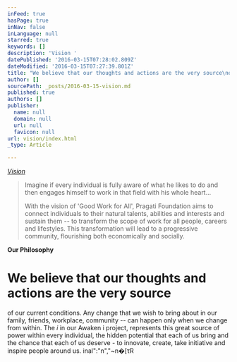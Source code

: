 ```yaml
---
inFeed: true
hasPage: true
inNav: false
inLanguage: null
starred: true
keywords: []
description: 'Vision '
datePublished: '2016-03-15T07:28:02.809Z'
dateModified: '2016-03-15T07:27:39.801Z'
title: "We believe that our thoughts and actions are the very source\nof our current conditions. Any change that we wish to bring about in our\nfamily, friends, workplace, community – can happen only when we change from\nwithin. The i in our\nAwaken i project, represents this great source of power within every\nindividual, the hidden potential that each of us bring and the chance that each\nof us deserve - to innovate, create, take initiative and inspire people around\nus. \n\n\n\n\n\ninal\":\"n\",\"~n�[τR "
author: []
sourcePath: _posts/2016-03-15-vision.md
published: true
authors: []
publisher:
  name: null
  domain: null
  url: null
  favicon: null
url: vision/index.html
_type: Article

---
```

_[Vision ][0]_

> Imagine if every individual is fully aware of what he likes
> to do and then engages himself to work in that field with his whole heart...
> 
> With the vision of 'Good Work for All', Pragati Foundation
> aims to connect individuals to their natural talents, abilities and interests
> and sustain them -- to transform the scope of work for all people, careers and
> lifestyles. This transformation will lead to a progressive community,
> flourishing both economically and socially.

**Our Philosophy**

# We believe that our thoughts and actions are the very source
of our current conditions. Any change that we wish to bring about in our
family, friends, workplace, community -- can happen only when we change from
within. The _i_ in our
Awaken i project, represents this great source of power within every
individual, the hidden potential that each of us bring and the chance that each
of us deserve - to innovate, create, take initiative and inspire people around
us. 
inal":"n","~n�\[τR

[0]: null